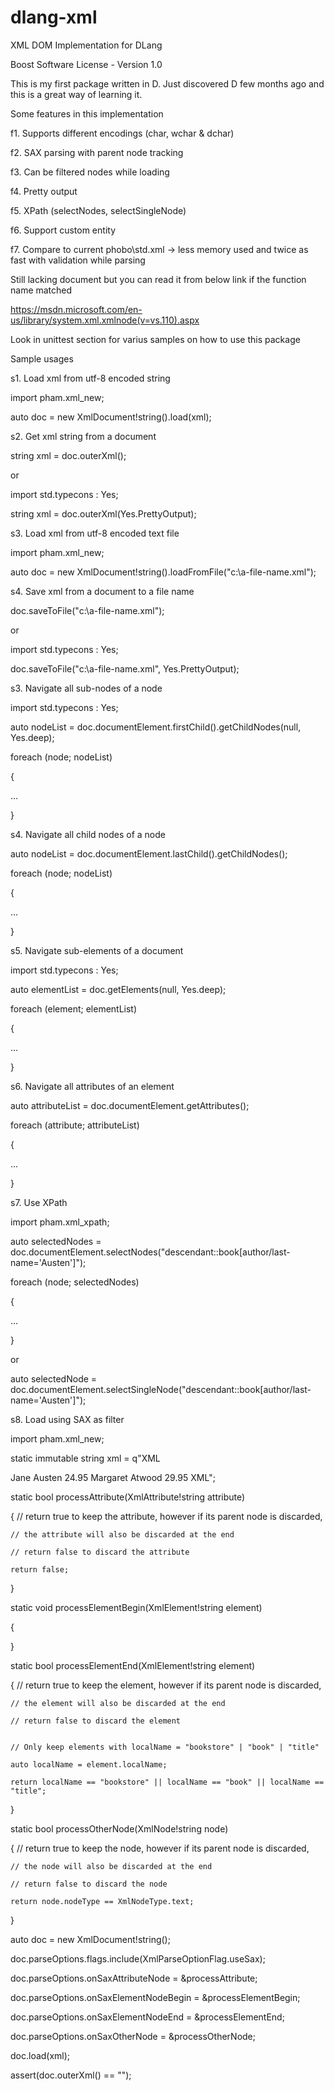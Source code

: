 # dlang-xml
XML DOM Implementation for DLang

Boost Software License - Version 1.0

This is my first package written in D. Just discovered D few months ago and this is a great way of learning it.

Some features in this implementation

f1. Supports different encodings (char, wchar & dchar)

f2. SAX parsing with parent node tracking

f3. Can be filtered nodes while loading

f4. Pretty output

f5. XPath (selectNodes, selectSingleNode)

f6. Support custom entity

f7. Compare to current phobo\std.xml -> less memory used and twice as fast with validation while parsing


Still lacking document but you can read it from below link if the function name matched

https://msdn.microsoft.com/en-us/library/system.xml.xmlnode(v=vs.110).aspx

Look in unittest section for varius samples on how to use this package


Sample usages

s1. Load xml from utf-8 encoded string

import pham.xml_new;

auto doc = new XmlDocument!string().load(xml);


s2. Get xml string from a document

string xml = doc.outerXml();

or

import std.typecons : Yes;

string xml = doc.outerXml(Yes.PrettyOutput);


s3. Load xml from utf-8 encoded text file

import pham.xml_new;

auto doc = new XmlDocument!string().loadFromFile("c:\\a-file-name.xml");


s4. Save xml from a document to a file name

doc.saveToFile("c:\\a-file-name.xml");

or

import std.typecons : Yes;

doc.saveToFile("c:\\a-file-name.xml", Yes.PrettyOutput);


s3. Navigate all sub-nodes of a node

import std.typecons : Yes;

auto nodeList = doc.documentElement.firstChild().getChildNodes(null, Yes.deep);

foreach (node; nodeList)

{

...

}


s4. Navigate all child nodes of a node

auto nodeList = doc.documentElement.lastChild().getChildNodes();

foreach (node; nodeList)

{

...

}


s5. Navigate sub-elements of a document

import std.typecons : Yes;

auto elementList = doc.getElements(null, Yes.deep);

foreach (element; elementList)

{

...

}


s6. Navigate all attributes of an element

auto attributeList = doc.documentElement.getAttributes();

foreach (attribute; attributeList)

{

...

}


s7. Use XPath

import pham.xml_xpath;

auto selectedNodes = doc.documentElement.selectNodes("descendant::book[author/last-name='Austen']");

foreach (node; selectedNodes)

{

...

}

or

auto selectedNode = doc.documentElement.selectSingleNode("descendant::book[author/last-name='Austen']");


s8. Load using SAX as filter

import pham.xml_new;

static immutable string xml = q"XML
<?xml version="1.0"?>
<!-- A fragment of a book store inventory database -->
<bookstore xmlns:bk="urn:samples">
  <book genre="novel" publicationdate="1997" bk:ISBN="1-861001-57-8">
    <title>Pride And Prejudice</title>
    <author>
      <first-name>Jane</first-name>
      <last-name>Austen</last-name>
    </author>
    <price>24.95</price>
  </book>
  <book genre="novel" publicationdate="1992" bk:ISBN="1-861002-30-1">
    <title>The Handmaid's Tale</title>
    <author>
      <first-name>Margaret</first-name>
      <last-name>Atwood</last-name>
    </author>
    <price>29.95</price>
  </book>
</bookstore>
XML";

    
static bool processAttribute(XmlAttribute!string attribute)

{
    // return true to keep the attribute, however if its parent node is discarded,

    // the attribute will also be discarded at the end

    // return false to discard the attribute

    return false; 

}

static void processElementBegin(XmlElement!string element)

{

}


static bool processElementEnd(XmlElement!string element)

{
    // return true to keep the element, however if its parent node is discarded,

    // the element will also be discarded at the end

    // return false to discard the element


    // Only keep elements with localName = "bookstore" | "book" | "title"

    auto localName = element.localName;

    return localName == "bookstore" || localName == "book" || localName == "title";

}

static bool processOtherNode(XmlNode!string node)

{
    // return true to keep the node, however if its parent node is discarded,

    // the node will also be discarded at the end

    // return false to discard the node

    return node.nodeType == XmlNodeType.text; 

}

auto doc = new XmlDocument!string();

doc.parseOptions.flags.include(XmlParseOptionFlag.useSax);

doc.parseOptions.onSaxAttributeNode = &processAttribute;

doc.parseOptions.onSaxElementNodeBegin = &processElementBegin;

doc.parseOptions.onSaxElementNodeEnd = &processElementEnd;

doc.parseOptions.onSaxOtherNode = &processOtherNode;
    
doc.load(xml);

assert(doc.outerXml() == "<bookstore><book><title>Pride And Prejudice</title></book><book><title>The Handmaid's Tale</title></book></bookstore>");


